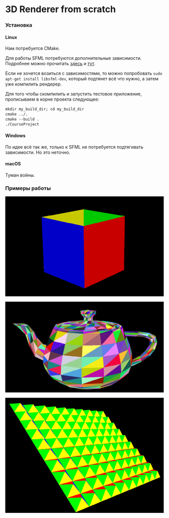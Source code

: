 # 3D Renderer from scratch

### Установка

#### Linux
Нам потребуется CMake.

Для работы SFML потребуются дополнительные зависимости. Подробнее можно прочитать [здесь](https://www.sfml-dev.org/tutorials/2.5/compile-with-cmake.php) и [тут](https://www.sfml-dev.org/tutorials/2.5/start-linux.php).

Если не хочется возиться с зависимостями, то можно попробовать 
`sudo apt-get install libsfml-dev`, который подтянет всё что нужно, а затем уже компилить рендерер.

Для того чтобы скомпилить и запустить тестовое приложение, прописываем в корне проекта следующее:
```
mkdir my_build_dir; cd my_build_dir
cmake ../.
cmake --build .
./CourseProject
```

#### Windows

По идее всё так же, только к SFML не потребуется подтягивать зависимости. Но это неточно.

#### macOS

Туман войны.

### Примеры работы
![cube](./samples/cube.png)

![teapot](./samples/teapot.png)

![many_triangles](./samples/many_triangles.png)
